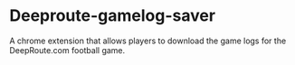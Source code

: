 # Deeproute-gamelog-saver
A chrome extension that allows players to download the game logs for the DeepRoute.com football game.
